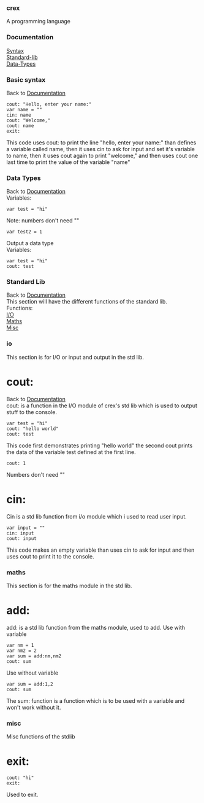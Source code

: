 ### crex
A programming language
### Documentation
[Syntax](#basic-syntax) <br>
[Standard-lib](#standard-lib) <br>
[Data-Types](#data-types)
### Basic syntax
Back to [Documentation](#documentation)
```
cout: "Hello, enter your name:"
var name = ""
cin: name
cout: "Welcome,"
cout: name
exit:
```
This code uses cout: to print the line "hello, enter your name:" than defines a variable called name, then it uses cin to ask for input and set it's variable to name, then it uses cout again to print "welcome," and then uses cout one last time to print the value of the variable "name"
### Data Types
Back to [Documentation](#documentation) <br>
Variables:
```
var test = "hi"
```
Note: numbers don't need "" 
```
var test2 = 1
```
Output a data type <br>
Variables:
```
var test = "hi"
cout: test
```

### Standard Lib
Back to [Documentation](#documentation) <br>
This section will have the different functions of the standard lib. <br>
Functions: <br>
[I/O](#io) <br>
[Maths](#maths) <br>
[Misc](#misc)

### io
This section is for I/O or input and output in the std lib.
# cout:
Back to [Documentation](#documentation) <br>
cout: is a function in the I/O module of crex's std lib which is used to output stuff to the console. <br>
```
var test = "hi"
cout: "hello world"
cout: test
```
This code first demonstrates printing "hello world" the second cout prints the data of the variable test defined at the first line. 
```
cout: 1
```
Numbers don't need ""
# cin:
Cin is a std lib function from i/o module which i used to read user input.
```
var input = ""
cin: input
cout: input
```
This code makes an empty variable than uses cin to ask for input and then uses cout to print it to the console.
### maths
This section is for the maths module in the std lib.
# add:
add: is a std lib function from the maths module, used to add.
Use with variable
```
var nm = 1
var nm2 = 2
var sum = add:nm,nm2
cout: sum
```
Use without variable
```
var sum = add:1,2
cout: sum
```
The sum: function is a function which is to be used with a variable and won't work without it.
### misc
Misc functions of the stdlib
# exit:
```
cout: "hi"
exit:
```
Used to exit.

